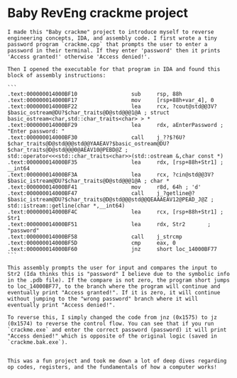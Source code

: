 # Baby RevEng crackme project
    I made this "Baby crackme" project to introduce myself to reverse engineering concepts, IDA, and assembly code. I first wrote a tiny password program `crackme.cpp` that prompts the user to enter a password in their terminal. If they enter 'password' then it prints 'Access granted!' otherwise 'Access denied!'. 

    Then I opened the executable for that program in IDA and found this block of assembly instructions:

    ```
    .text:000000014000BF10                 sub     rsp, 88h
    .text:000000014000BF17                 mov     [rsp+88h+var_4], 0
    .text:000000014000BF22                 lea     rcx, ?cout@std@@3V?$basic_ostream@DU?$char_traits@D@std@@@1@A ; struct basic_ostream<char,std::char_traits<char> > *
    .text:000000014000BF29                 lea     rdx, aEnterPassword ; "Enter password: "
    .text:000000014000BF30                 call    j_??$?6U?$char_traits@D@std@@@std@@YAAEAV?$basic_ostream@DU?$char_traits@D@std@@@0@AEAV10@PEBD@Z ; std::operator<<<std::char_traits<char>>(std::ostream &,char const *)
    .text:000000014000BF35                 lea     rdx, [rsp+88h+Str1] ; __int64
    .text:000000014000BF3A                 lea     rcx, ?cin@std@@3V?$basic_istream@DU?$char_traits@D@std@@@1@A ; char *
    .text:000000014000BF41                 mov     r8d, 64h ; 'd'
    .text:000000014000BF47                 call    j_?getline@?$basic_istream@DU?$char_traits@D@std@@@std@@QEAAAEAV12@PEAD_J@Z ; std::istream::getline(char *,__int64)
    .text:000000014000BF4C                 lea     rcx, [rsp+88h+Str1] ; Str1
    .text:000000014000BF51                 lea     rdx, Str2       ; "password"
    .text:000000014000BF58                 call    j_strcmp
    .text:000000014000BF5D                 cmp     eax, 0
    .text:000000014000BF60                 jnz     short loc_14000BF77
    ```

    This assembly prompts the user for input and compares the input to Str2 (Ida thinks this is "password" I believe due to the symbolic info in the .pdb file). If the compare is not zero, the program short jumps to loc_14000BF77, to the branch where the program will continue and eventually print "Access granted!". If it is zero, it will continue without jumping to the "wrong password" branch where it will eventually print "Access denied!".

    To reverse this, I simply changed the code from jnz (0x1575) to jz (0x1574) to reverse the control flow. You can see that if you run `crackme.exe` and enter the correct password (password) it will print "Access denied!" which is opposite of the original logic (saved in `crackme.bak.exe`).


    This was a fun project and took me down a lot of deep dives regarding op codes, registers, and the fundamentals of how a computer works!